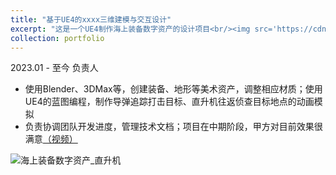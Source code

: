 ```yaml
---
title: "基于UE4的xxxx三维建模与交互设计"
excerpt: "这是一个UE4制作海上装备数字资产的设计项目<br/><img src='https://cdn.jsdelivr.net/gh/george-wyy/MyPic/202305222254859.png'>"
collection: portfolio
---
```



2023.01 - 至今 负责人

- 使用Blender、3DMax等，创建装备、地形等美术资产，调整相应材质；使用UE4的蓝图编程，制作导弹追踪打击目标、直升机往返侦查目标地点的动画模拟
- 负责协调团队开发进度，管理技术文档；项目在中期阶段，甲方对目前效果很满意[（视频）](https://pan.baidu.com/s/1othdxdY9jlw55r5BsFzDpg?pwd=6gen)

![海上装备数字资产_直升机](https://cdn.jsdelivr.net/gh/george-wyy/MyPic/202305222254859.png)
